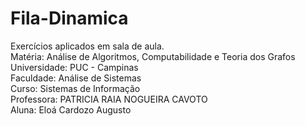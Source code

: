 # Fila-Dinamica
Exercícios aplicados em sala de aula. <br>
Matéria: Análise de Algoritmos, Computabilidade e Teoria dos Grafos <br>
Universidade: PUC - Campinas <br>
Faculdade: Análise de Sistemas <br>
Curso: Sistemas de Informação <br>
Professora: PATRICIA RAIA NOGUEIRA CAVOTO <br>
Aluna: Eloá Cardozo Augusto 
